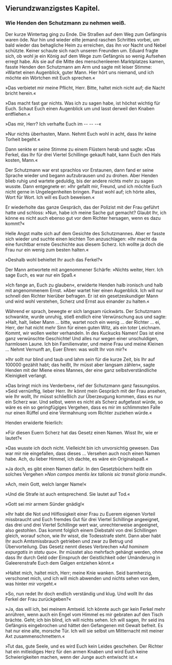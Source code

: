 
<h2>Vierundzwanzigstes Kapitel.</h2>

<h3>Wie Henden den Schutzmann zu nehmen weiß.</h3>

Der kurze Wintertag ging zu Ende. Die Straßen auf dem Weg
zum Gefängnis waren öde. Nur hin und wieder eilte jemand
raschen Schrittes vorbei, um bald wieder das behagliche Heim zu
erreichen, das ihn vor Nacht und Nebel schützte. Keiner schaute sich
nach unseren Freunden um. Eduard fragte sich, ob wohl je ein
König auf dem Wege zum Gefängnis so wenig Aufsehen erregt habe.
Als sie auf die Mitte des menschenleeren Marktplatzes kamen, fasste
Henden den Schutzmann am Arm und sagte mit leiser Stimme:
»Wartet einen Augenblick, guter Mann. Hier hört uns niemand,
und ich möchte ein Wörtchen mit Euch sprechen.«

»Das verbietet mir meine Pflicht, Herr. Bitte, haltet mich nicht
auf; die Nacht bricht herein.«

»Das macht fast gar nichts. Was ich zu sagen habe, ist höchst
wichtig für Euch. Schaut Euch einen Augenblick um und lasst derweil
den Knaben entfliehen.«

»Das mir, Herr? Ich verhafte Euch im -- -- --«

»Nur nichts überhasten, Mann. Nehmt Euch wohl in acht, dass
Ihr keine Torheit begeht.«

Dann senkte er seine Stimme zu einem Flüstern herab und sagte:
»Das Ferkel, das Ihr für drei Viertel Schillinge gekauft habt,
kann Euch den Hals kosten, Mann.«

Der Schutzmann war erst sprachlos vor Erstaunen, dann fand er
seine Sprache wieder und begann aufzubrausen und zu drohen. Aber 
Henden blieb ruhig und wartete geduldig, bis der andere nichts mehr
zu sagen wusste. Dann entgegnete er: »Ihr gefallt mir, Freund,
und ich möchte Euch nicht gerne in Ungelegenheiten bringen. Passt
wohl auf; ich hörte alles, Wort für Wort. Ich will es Euch beweisen.«

Er wiederholte das ganze Gespräch, das der Polizist mit der Frau
geführt hatte und schloss: »Nun, habe ich meine Sache gut gemacht?
Glaubt Ihr, ich könne es nicht auch ebenso gut vor dem Richter hersagen,
wenn es dazu kommt?«

Helle Angst malte sich auf dem Gesichte des Schutzmannes. Aber
er fasste sich wieder und suchte einen leichten Ton anzuschlagen: »Ihr
macht da eine furchtbar ernste Geschichte aus diesem Scherz. Ich
wollte ja doch die Frau nur ein wenig zum besten halten.«

»Deshalb wohl behieltet Ihr auch das Ferkel?«

Der Mann antwortete mit angenommener Schärfe: »Nichts
weiter, Herr. Ich sage Euch, es war nur ein Spaß.«

»Ich fange an, Euch zu glauben«, erwiderte Henden halb ironisch
und halb mit angenommenem Ernst. »Aber wartet hier einen
Augenblick. Ich will nur schnell den Richter hierüber befragen.
Er ist ein gesetzeskundiger Mann und wird wohl verstehen, Scherz
und Ernst aus einander zu halten.«

Während er sprach, bewegte er sich langsam rückwärts. Der
Schutzmann schwankte, wurde unruhig, stieß endlich eine Verwünschung
aus und sagte: »Halt, halt, lieber Mann ... bitte, wartet
noch ein wenig ... der Richter ... ei, Herr, der hat nicht mehr Sinn
für einen guten Witz, als ein toter Leichnam. Kommt, wir wollen
weiter verhandeln. In des Kuckucks Namen! Das ist eine ganz
verwünschte Geschichte! Und alles nur wegen einer unschuldigen,
harmlosen Laune. Ich bin Familienvater, und meine Frau und meine
Kleinen ... Nehmt Vernunft an, Euer Ehren: was wollt Ihr von
mir?«

»Ihr sollt nur blind und taub und lahm sein für die kurze Zeit,
bis Ihr auf 100000 gezählt habt; das heißt, Ihr müsst aber langsam
zählen«, sagte Henden mit der Miene eines Mannes, der eine ganz
selbstverständliche Kleinigkeit verlangt.

»Das bringt mich ins Verderben«, rief der Schutzmann ganz
fassungslos. »Seid vernünftig, lieber Herr. Ihr könnt mein Gespräch
mit der Frau ansehen, wie Ihr wollt, Ihr müsst schließlich zur Überzeugung
kommen, dass es nur ein Scherz war. Und selbst, wenn es 
nicht als Scherz aufgefasst würde, so wäre es ein so geringfügiges
Vergehen, dass es mir im schlimmsten Falle nur einen Rüffel und
eine Vermahnung vom Richter zuziehen würde.«

Henden erwiderte feierlich:

»Für diesen Euern Scherz hat das Gesetz einen Namen. Wisst
Ihr, wie er lautet?«

»Das wusste ich doch nicht. Vielleicht bin ich unvorsichtig gewesen.
Das war mir nie eingefallen, dass dieses ... Versehen auch
noch einen Namen habe. Ach, du lieber Himmel, ich dachte, es
wäre ein Originalspaß.«

»Ja doch, es gibt einen Namen dafür. In den Gesetzbüchern
heißt ein solches Vergehen »<i>Non compos mentis lex talionis sic
transit gloria mundi</i>«.

»Ach, mein Gott, welch langer Name!«

»Und die Strafe ist auch entsprechend. Sie lautet auf Tod.«

»Gott sei mir armem Sünder gnädig!«

»Ihr habt die Not und Hilflosigkeit einer Frau zu Euerem eigenen
Vorteil missbraucht und Euch fremdes Gut für drei Viertel Schillinge
angeeignet, das drei und drei Viertel Schillinge wert war, unrechterweise
angeeignet, also gestohlen. Das kommt folglich einem Diebstahl
von drei Schillingen gleich, worauf schon, wie Ihr wisst, die
Todesstrafe steht. Dann aber habt Ihr auch Amtsmissbrauch getrieben
und zwar zu Betrug und Übervorteilung. Das Gesetz nennt
dieses Verbrechen »<i>Ad hominem expurgatis in statu quo</i>«. Ihr
müsstet also mehrfach gehängt werden, ohne dass Ihr durch Geld
oder Einspruch der Geistlichkeit oder Umänderung in Galeerenstrafe
Euch dem Galgen entziehen könnt.«

»Haltet mich, haltet mich, Herr; meine Knie wanken. Seid
barmherzig, verschonet mich, und ich will mich abwenden und nichts
sehen von dem, was hinter mir vorgeht.«

»So, nun redet Ihr doch endlich verständig und klug. Und
wollt Ihr das Ferkel der Frau zurückgeben?«

»Ja, das will ich, bei meinem Amtseid. Ich könnte auch gar
kein Ferkel mehr anrühren, wenn auch ein Engel vom Himmel es
mir gebraten auf den Tisch brächte. Geht; ich bin blind, ich will
nichts sehen. Ich will sagen, Ihr seid ins Gefängnis eingebrochen
und hättet den Gefangenen mit Gewalt befreit. Es hat nur eine
alte, morsche Tür. Ich will sie selbst um Mitternacht mit meiner
Axt zusammenschmettern.«
 

»Tut das, gute Seele, und es wird Euch kein Leides geschehen.
Der Richter hat ein mitleidiges Herz für den armen Knaben und
wird Euch keine Schwierigkeiten machen, wenn der Junge auch
entwischt ist.«

